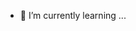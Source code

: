 - 🌱 I’m currently learning ...

<!---
Hernandez19208204/Hernandez19208204 is a ✨ special ✨ repository because its `README.md` (this file) appears on your GitHub profile.
You can click the Preview link to take a look at your changes.
--->
